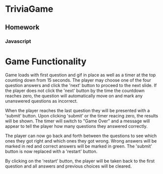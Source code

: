 # TriviaGame
## Homework
### Javascript


Game Functionality
==================

Game loads with first question and gif in place as well as a timer at the top counting down from 15 seconds. The player may choose one of the four question answers and click the 'next' button to proceed to the next slide. If the player does not click the 'next' button by the time the countdown reaches zero, the question will automatically move on and mark any unanswered questions as incorrect.

When the player reaches the last question they will be presented with a 'submit' button. Upon clicking 'submit' or the timer reacing zero, the results will be shown. The timer will switch to "Game Over" and a message will appear to tell the player how many questions they answered correctly.

The player can now go back and forth between the questions to see which ones they got right and which ones they got wrong. Wrong answers will be marked in red and correct answers will be marked in green. The 'submit' button is now replaced with a 'restart' button. 

By clicking on the 'restart' button, the player will be taken back to the first question and all answers and previous choices will be cleared.
